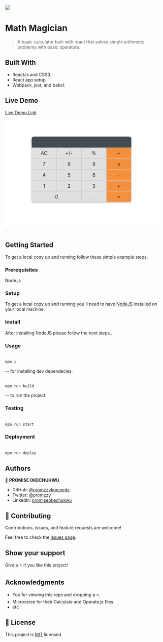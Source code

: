 ![](https://img.shields.io/badge/Microverse-blueviolet)

# Math Magician

> A basic calculator built with react that solves simple arithmetic problems with basic operators.

## Built With

- ReactJs and CSS3.
- React app setup.
- Webpack, jest, and babel.

## Live Demo

[Live Demo Link](https://mathmag.netlify.app)

<img src = "./Math-magician-react.png" alt="Calculator" width="500px"/>.

## Getting Started

To get a local copy up and running follow these simple example steps.

### Prerequisites

Node.js

### Setup

To get a local copy up and running you'll need to have [NodeJS](https://nodejs.org/en/download/) installed on your local machine.

### Install

After installing NodeJS please follow the next steps...

### Usage

```bash

npm i

```

-- for installing dev dependecies.

```bash

npm run build

```

-- to run the project.

### Testing

```bash

npm run start

```

### Deployment

```bash

npm run deploy

```

## Authors

👤 **PROMISE OKECHUKWU**

- GitHub: [@promzzykoncepts](https://github.com/PromzzyKoncepts)
- Twitter: [@promzzy](https://twitter.com/prOmzzy)
- LinkedIn: [promiseokechukwu](https://linkedin.com/in/promiseokechukwu)

## 🤝 Contributing

Contributions, issues, and feature requests are welcome!

Feel free to check the [issues page](../../issues/).

## Show your support

Give a ⭐️ if you like this project!

## Acknowledgments

- You for viewing this repo and dropping a ⭐️.
- Microverse for their Calculate and Operate.js files.
- etc

## 📝 License

This project is [MIT](./MIT.md) licensed.
